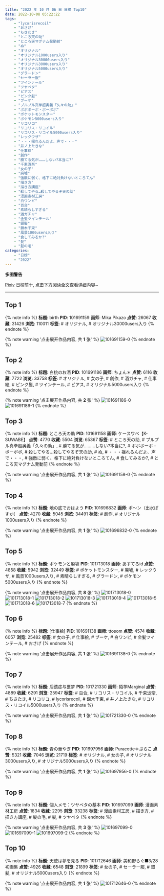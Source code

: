 ```yaml
---
title: "2022 年 10 月 06 日 日榜 Top10"
date: 2022-10-08 05:22:22
tags:
    - "lycorisrecoil"
    - "おさげ"
    - "ちさたき"
    - "ところ天の助"
    - "ところ天マグナム発動前"
    - "ぬ"
    - "オリジナル"
    - "オリジナル1000users入り"
    - "オリジナル30000users入り"
    - "オリジナル3000users入り"
    - "オリジナル5000users入り"
    - "グラードン"
    - "セーラー服"
    - "ツインテール"
    - "ツヤベタ"
    - "ピアス"
    - "ピンク髪"
    - "ブーケ"
    - "プルプル真拳超奥義「久々の助」"
    - "ボボボーボ・ボーボボ"
    - "ポケットモンスター"
    - "ポケモン5000users入り"
    - "リコリコ"
    - "リコリス・リコイル"
    - "リコリス・リコイル5000users入り"
    - "レックウザ"
    - "・・・揺れるんだよ、声で・・・"
    - "井ノ上たきな"
    - "仕事絵"
    - "創作"
    - "勝てる気が………しない?本当に?"
    - "千束泷奈"
    - "女の子"
    - "廃墟"
    - "強敵に弱く、格下に絶対負けないところてん"
    - "描き方"
    - "描き方講座"
    - "殺してやる…殺してやるぞ天の助"
    - "漫画素材工房"
    - "白ワンピ"
    - "百合"
    - "素晴らしすぎる"
    - "酒ガチャ"
    - "金髪ツインテール"
    - "銀髪"
    - "錦木千束"
    - "風景1000users入り"
    - "食してみるか?"
    - "髪"
    - "髪の毛"
categories:
    - "日榜"
    - "2022"
---
```


<i class="fa fa-triangle-exclamation"></i>**多图警告**<i class="fa fa-triangle-exclamation"></i>

[Pixiv](https://www.pixiv.net/) 日榜前十, 点击下方阅读全文查看详细内容~

<!-- more -->

---

## Top 1

{% note info %}
**标题**: birth
**PID**: 101691159 **画师**: Mika Pikazo
**点赞**: 26067 **收藏**: 31426 **浏览**: 110011
**标签**: # オリジナル, # オリジナル30000users入り
{% endnote %}

{% note warning '点击展开作品内容, 共 **1** 张' %}
![101691159-0](https://i.pixiv.re/img-original/img/2022/10/05/00/00/16/101691159_p0.png)
{% endnote %}

## Top 2

{% note info %}
**标题**: 白桃のお酒
**PID**: 101691186 **画师**: ちょん＊
**点赞**: 6116 **收藏**: 7722 **浏览**: 33758
**标签**: # オリジナル, # 女の子, # 創作, # 酒ガチャ, # 仕事絵, # ピンク髪, # ツインテール, # ピアス, # オリジナル5000users入り
{% endnote %}

{% note warning '点击展开作品内容, 共 **2** 张' %}
![101691186-0](https://i.pixiv.re/img-original/img/2022/10/05/00/00/19/101691186_p0.png)
![101691186-1](https://i.pixiv.re/img-original/img/2022/10/05/00/00/19/101691186_p1.png)
{% endnote %}

## Top 3

{% note info %}
**标题**: ところ天の助
**PID**: 101691158 **画师**: ケースワベ【K-SUWABE】
**点赞**: 4770 **收藏**: 5504 **浏览**: 65367
**标签**: # ところ天の助, # プルプル真拳超奥義「久々の助」, # 勝てる気が………しない?本当に?, # ボボボーボ・ボーボボ, # 殺してやる…殺してやるぞ天の助, # ぬ, # ・・・揺れるんだよ、声で・・・, # 強敵に弱く、格下に絶対負けないところてん, # 食してみるか?, # ところ天マグナム発動前
{% endnote %}

{% note warning '点击展开作品内容, 共 **1** 张' %}
![101691158-0](https://i.pixiv.re/img-original/img/2022/10/05/00/00/15/101691158_p0.jpg)
{% endnote %}

## Top 4

{% note info %}
**标题**: 地の底でおはよう
**PID**: 101696832 **画师**: ポ～ン（出水ぽすか）
**点赞**: 4270 **收藏**: 5045 **浏览**: 34491
**标签**: # 創作, # オリジナル1000users入り
{% endnote %}

{% note warning '点击展开作品内容, 共 **1** 张' %}
![101696832-0](https://i.pixiv.re/img-original/img/2022/10/05/07/30/01/101696832_p0.jpg)
{% endnote %}

## Top 5

{% note info %}
**标题**: ポケモンと廃墟
**PID**: 101713018 **画师**: あすてろid
**点赞**: 4858 **收藏**: 5942 **浏览**: 32449
**标签**: # ポケットモンスター, # 廃墟, # レックウザ, # 風景1000users入り, # 素晴らしすぎる, # グラードン, # ポケモン5000users入り
{% endnote %}

{% note warning '点击展开作品内容, 共 **8** 张' %}
![101713018-0](https://i.pixiv.re/img-original/img/2022/10/06/00/19/01/101713018_p0.jpg)
![101713018-1](https://i.pixiv.re/img-original/img/2022/10/06/00/19/01/101713018_p1.jpg)
![101713018-2](https://i.pixiv.re/img-original/img/2022/10/06/00/19/01/101713018_p2.jpg)
![101713018-3](https://i.pixiv.re/img-original/img/2022/10/06/00/19/01/101713018_p3.jpg)
![101713018-4](https://i.pixiv.re/img-original/img/2022/10/06/00/19/01/101713018_p4.jpg)
![101713018-5](https://i.pixiv.re/img-original/img/2022/10/06/00/19/01/101713018_p5.jpg)
![101713018-6](https://i.pixiv.re/img-original/img/2022/10/06/00/19/01/101713018_p6.jpg)
![101713018-7](https://i.pixiv.re/img-original/img/2022/10/06/00/19/01/101713018_p7.jpg)
{% endnote %}

## Top 6

{% note info %}
**标题**: [仕事絵]
**PID**: 101691138 **画师**: ttosom
**点赞**: 4574 **收藏**: 6057 **浏览**: 25482
**标签**: # 女の子, # 仕事絵, # ブーケ, # 白ワンピ, # 金髪ツインテール, # おさげ
{% endnote %}

{% note warning '点击展开作品内容, 共 **1** 张' %}
![101691138-0](https://i.pixiv.re/img-original/img/2022/10/05/00/00/13/101691138_p0.jpg)
{% endnote %}

## Top 7

{% note info %}
**标题**: 后遗症与噩梦
**PID**: 101721330 **画师**: 陌芋Marginal
**点赞**: 4889 **收藏**: 6291 **浏览**: 25947
**标签**: # 百合, # リコリス・リコイル, # 千束泷奈, # ちさたき, # リコリコ, # lycorisrecoil, # 錦木千束, # 井ノ上たきな, # リコリス・リコイル5000users入り
{% endnote %}

{% note warning '点击展开作品内容, 共 **1** 张' %}
![101721330-0](https://i.pixiv.re/img-original/img/2022/10/06/13/25/27/101721330_p0.jpg)
{% endnote %}

## Top 8

{% note info %}
**标题**: 青の華やぎ
**PID**: 101697956 **画师**: Puracotte＊ぷらこ
**点赞**: 5321 **收藏**: 7046 **浏览**: 21719
**标签**: # オリジナル, # 女の子, # オリジナル3000users入り, # オリジナル5000users入り
{% endnote %}

{% note warning '点击展开作品内容, 共 **1** 张' %}
![101697956-0](https://i.pixiv.re/img-original/img/2022/10/05/09/45/03/101697956_p0.jpg)
{% endnote %}

## Top 9

{% note info %}
**标题**: 個人メモ：ツヤベタの基本
**PID**: 101697099 **画师**: 漫画素材工房
**点赞**: 1834 **收藏**: 2295 **浏览**: 33238
**标签**: # 漫画素材工房, # 描き方, # 描き方講座, # 髪の毛, # 髪, # ツヤベタ
{% endnote %}

{% note warning '点击展开作品内容, 共 **3** 张' %}
![101697099-0](https://i.pixiv.re/img-original/img/2022/10/05/08/00/06/101697099_p0.jpg)
![101697099-1](https://i.pixiv.re/img-original/img/2022/10/05/08/00/06/101697099_p1.jpg)
![101697099-2](https://i.pixiv.re/img-original/img/2022/10/05/08/00/06/101697099_p2.jpg)
{% endnote %}

## Top 10

{% note info %}
**标题**: 天使は夢を見る
**PID**: 101712646 **画师**: 美和野らぐ■3/28初画集
**点赞**: 4926 **收藏**: 6548 **浏览**: 21899
**标签**: # 女の子, # セーラー服, # 銀髪, # オリジナル5000users入り
{% endnote %}

{% note warning '点击展开作品内容, 共 **1** 张' %}
![101712646-0](https://i.pixiv.re/img-original/img/2022/10/06/00/07/56/101712646_p0.png)
{% endnote %}

